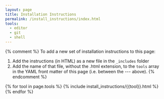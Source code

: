 ```yaml
---
layout: page
title: Installation Instructions
permalink: /install_instructions/index.html
tools:
  - editor
  - git
  - shell
---
```


{% comment %}
To add a new set of installation instructions to this page:
1. Add the instructions (in HTML) as a new file in the `_includes` folder
2. Add the name of that file, without the .html extension,
   to the `tools` array in the YAML front matter of this page
   (i.e. between the --- above).
{% endcomment %}

{% for tool in page.tools %}
{% include install_instructions/{{tool}}.html %}
{% endfor %}

